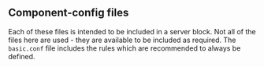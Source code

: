 Component-config files
----------------------

Each of these files is intended to be included in a server block. Not all of
the files here are used - they are available to be included as required. The
`basic.conf` file includes the rules which are recommended to always be
defined.
